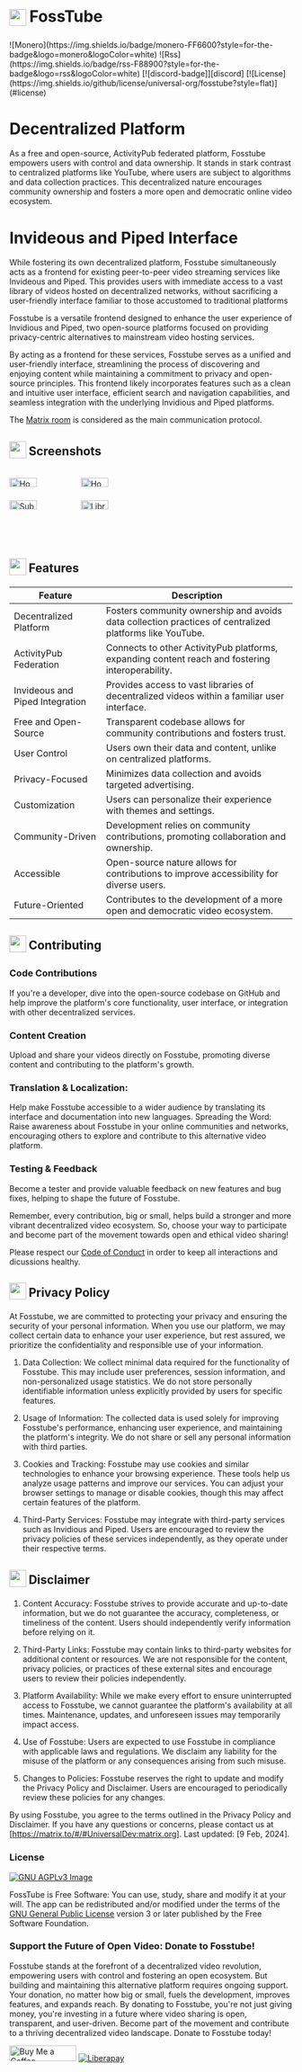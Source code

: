 <h1 align="left">
<sub>
<img  src="https://fosstube.web.app/info.svg"
      height="30"
      width="30">
</sub>
FossTube
</h1>
![Monero](https://img.shields.io/badge/monero-FF6600?style=for-the-badge&logo=monero&logoColor=white)
![Rss](https://img.shields.io/badge/rss-F88900?style=for-the-badge&logo=rss&logoColor=white)
[![discord-badge]][discord]
[![License](https://img.shields.io/github/license/universal-org/fosstube?style=flat)](#license)

# Decentralized Platform
As a free and open-source, ActivityPub federated platform, Fosstube empowers users with control and data ownership. It stands in stark contrast to centralized platforms like YouTube, where users are subject to algorithms and data collection practices. This decentralized nature encourages community ownership and fosters a more open and democratic online video ecosystem.

# Invideous and Piped Interface
While fostering its own decentralized platform, Fosstube simultaneously acts as a frontend for existing peer-to-peer video streaming services like Invideous and Piped. This provides users with immediate access to a vast library of videos hosted on decentralized networks, without sacrificing a user-friendly interface familiar to those accustomed to traditional platforms

Fosstube is a versatile frontend designed to enhance the user experience of Invidious and Piped, two open-source platforms focused on providing privacy-centric alternatives to mainstream video hosting services.

By acting as a frontend for these services, Fosstube serves as a unified and user-friendly interface, streamlining the process of discovering and enjoying content while maintaining a commitment to privacy and open-source principles. This frontend likely incorporates features such as a clean and intuitive user interface, efficient search and navigation capabilities, and seamless integration with the underlying Invidious and Piped platforms.


The [Matrix room](https://matrix.to/#/#UniversalDev:matrix.org) is considered as the main communication protocol.

<h2 align="left">
<sub>
<img  src="https://fosstube.web.app/screenshots.svg"
      height="30"
      width="30">
</sub>
Screenshots
</h2>

<div style="width:100%; display:flex; justify-content:space-between;">

[<img src="https://fosstube.web.app/ss1.png" width=40% alt="Home">](https://fosstube.web.app/ss1.png)
[<img src="https://fosstube.web.app/ss2.png" width=40% alt="Home">](https://fosstube.web.app/ss2.png)
[<img src="https://fosstube.web.app/dss1.png" width=40% alt="Subscriptions">](https://web.app/dss1.png)
[<img src="https://fosstube.web.app/dss2.png" width=40% alt="Library">](https://fosstube.web.app/dss2.png)

</div>

<h2 align="left">
<sub>
<img  src="https://fosstube.web.app/star.svg"
      height="30"
      width="30">
</sub>
Features
</h2>





| Feature           |    Description |
| ----------------- | --- |
| Decentralized Platform |	Fosters community ownership and avoids data collection practices of centralized platforms like YouTube. |
| ActivityPub Federation |	Connects to other ActivityPub platforms, expanding content reach and fostering interoperability. |
| Invideous and Piped Integration |	Provides access to vast libraries of decentralized videos within a familiar user interface. |
| Free and Open-Source | Transparent codebase allows for community contributions and fosters trust. |
| User Control |	Users own their data and content, unlike on centralized platforms. |
| Privacy-Focused |	Minimizes data collection and avoids targeted advertising. |
| Customization |	Users can personalize their experience with themes and settings. |
| Community-Driven |	Development relies on community contributions, promoting collaboration and ownership. |
| Accessible |	Open-source nature allows for contributions to improve accessibility for diverse users. |
| Future-Oriented |	Contributes to the development of a more open and democratic video ecosystem. |



<h2 align="left">
<sub>
<img  src="https://fosstube.web.app/contributing.svg"
      height="30"
      width="30">
</sub>
Contributing
</h2>

### Code Contributions
If you're a developer, dive into the open-source codebase on GitHub and help improve the platform's core functionality, user interface, or integration with other decentralized services.

### Content Creation
Upload and share your videos directly on Fosstube, promoting diverse content and contributing to the platform's growth.

### Translation & Localization: 
Help make Fosstube accessible to a wider audience by translating its interface and documentation into new languages.
Spreading the Word: Raise awareness about Fosstube in your online communities and networks, encouraging others to explore and contribute to this alternative video platform.

### Testing & Feedback
Become a tester and provide valuable feedback on new features and bug fixes, helping to shape the future of Fosstube.

Remember, every contribution, big or small, helps build a stronger and more vibrant decentralized video ecosystem. So, choose your way to participate and become part of the movement towards open and ethical video sharing!


Please respect our [Code of Conduct](https://github.com/fosstube/fosstube/blob/master/CODE_OF_CONDUCT.md) in order to keep all interactions and dicussions healthy.

<h2 align="left">
<sub>
<img  src="https://fosstube.web.app/lock.svg"
      height="30"
      width="30">
</sub>
Privacy Policy 
</h2>

At Fosstube, we are committed to protecting your privacy and ensuring the security of your personal information. When you use our platform, we may collect certain data to enhance your user experience, but rest assured, we prioritize the confidentiality and responsible use of your information.

1. Data Collection:
We collect minimal data required for the functionality of Fosstube. This may include user preferences, session information, and non-personalized usage statistics. We do not store personally identifiable information unless explicitly provided by users for specific features.

2. Usage of Information:
The collected data is used solely for improving Fosstube's performance, enhancing user experience, and maintaining the platform's integrity. We do not share or sell any personal information with third parties.

3. Cookies and Tracking:
Fosstube may use cookies and similar technologies to enhance your browsing experience. These tools help us analyze usage patterns and improve our services. You can adjust your browser settings to manage or disable cookies, though this may affect certain features of the platform.

4. Third-Party Services:
Fosstube may integrate with third-party services such as Invidious and Piped. Users are encouraged to review the privacy policies of these services independently, as they operate under their respective terms.

<h2 align="left">
<sub>
<img  src="https://files.mastodon.social/media_attachments/files/111/898/712/075/657/497/original/33ddc34458b38146.png"
      height="30"
      width="30">
</sub>
Disclaimer
</h2>

1. Content Accuracy:
Fosstube strives to provide accurate and up-to-date information, but we do not guarantee the accuracy, completeness, or timeliness of the content. Users should independently verify information before relying on it.

2. Third-Party Links:
Fosstube may contain links to third-party websites for additional content or resources. We are not responsible for the content, privacy policies, or practices of these external sites and encourage users to review their policies independently.

3. Platform Availability:
While we make every effort to ensure uninterrupted access to Fosstube, we cannot guarantee the platform's availability at all times. Maintenance, updates, and unforeseen issues may temporarily impact access.

4. Use of Fosstube:
Users are expected to use Fosstube in compliance with applicable laws and regulations. We disclaim any liability for the misuse of the platform or any consequences arising from such misuse.

5. Changes to Policies:
Fosstube reserves the right to update and modify the Privacy Policy and Disclaimer. Users are encouraged to periodically review these policies for any changes.

By using Fosstube, you agree to the terms outlined in the Privacy Policy and Disclaimer. If you have any questions or concerns, please contact us at [https://matrix.to/#/#UniversalDev:matrix.org]. Last updated: [9 Feb, 2024].

### License
[![GNU AGPLv3 Image](https://www.gnu.org/graphics/agplv3-155x51.png)](https://www.gnu.org/licenses/agpl-3.0.html)

FossTube is Free Software: You can use, study, share and modify it at your will. The app can be redistributed and/or modified under the terms of the
[GNU General Public License](https://www.gnu.org/licenses/agpl-3.0.html) version 3 or later published by the Free Software Foundation.


### Support the Future of Open Video: Donate to Fosstube!
Fosstube stands at the forefront of a decentralized video revolution, empowering users with control and fostering an open ecosystem. But building and maintaining this alternative platform requires ongoing support. Your donation, no matter how big or small, fuels the development, improves features, and expands reach. By donating to Fosstube, you're not just giving money, you're investing in a future where video sharing is open, transparent, and user-driven. Become part of the movement and contribute to a thriving decentralized video landscape. Donate to Fosstube today!

<a href="https://www.buymeacoffee.com/kamlendras" target="_blank"><img src="https://cdn.buymeacoffee.com/buttons/default-orange.png" alt="Buy Me a Coffee" height="28" width="119"></a>
<a href="https://liberapay.com/kamlendras" target="_blank"><img src="https://img.shields.io/badge/liberapay-donate-yellow.svg?style=for-the-badge" alt="Liberapay"></a>
</div>

[discord]: https://discord.gg/QAjfh2gZE4
[discord-badge]: https://img.shields.io/discord/742612686679965696?color=%235865F2&label=%20&logo=discord&logoColor=white&style=flat-square

